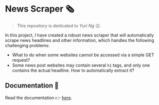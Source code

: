 # News Scraper 🗞️

> This repository is dedicated to *Yuri Ng* 😉.

In this project, I have created a robust news scraper that will automatically scrape news headlines and other information, which handles the following challenging problems:

- What to do when some websites cannot be accessed via a simple GET request?
- Some news post websites may contain several `h1` tags, and only one contains the actual headline. How to automatically extract it?

## Documentation 📒 

Read the documentation 👉 [here](https://isaac-fate.github.io/news-scraper/quick-start/index.html).
